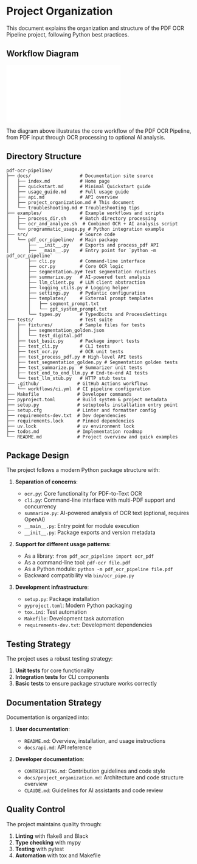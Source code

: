 # Project Organization

This document explains the organization and structure of the PDF OCR Pipeline project, following Python best practices.

## Workflow Diagram

![PDF OCR Pipeline Workflow](assets/images/workflow-diagram.md)

The diagram above illustrates the core workflow of the PDF OCR Pipeline, from PDF input through OCR processing to optional AI analysis.

## Directory Structure

```
pdf-ocr-pipeline/
├── docs/                  # Documentation site source
│   ├── index.md           # Home page
│   ├── quickstart.md      # Minimal Quickstart guide
│   ├── usage_guide.md     # Full usage guide
│   ├── api.md             # API overview
│   ├── project_organization.md # This document
│   └── troubleshooting.md # Troubleshooting tips
├── examples/              # Example workflows and scripts
│   ├── process_dir.sh     # Batch directory processing
│   ├── ocr_and_analyze.sh  # Combined OCR + AI analysis script
│   └── programmatic_usage.py # Python integration example
├── src/                   # Source code
│   └── pdf_ocr_pipeline/  # Main package
│       ├── __init__.py    # Exports and process_pdf API
│       ├── __main__.py    # Entry point for `python -m pdf_ocr_pipeline`
│       ├── cli.py         # Command-line interface
│       ├── ocr.py         # Core OCR logic
│       ├── segmentation.py# Text segmentation routines
│       ├── summarize.py   # AI-powered text analysis
│       ├── llm_client.py  # LLM client abstraction
│       ├── logging_utils.py # Logging helper
│       ├── settings.py    # Pydantic configuration
│       ├── templates/     # External prompt templates
│       │   ├── segment_prompt.txt
│       │   └── gpt_system_prompt.txt
│       └── types.py       # TypedDicts and ProcessSettings
├── tests/                 # Test suite
│   ├── fixtures/          # Sample files for tests
│   │   ├── segmentation_golden.json
│   │   └── test_digital.pdf
│   ├── test_basic.py      # Package import tests
│   ├── test_cli.py        # CLI tests
│   ├── test_ocr.py        # OCR unit tests
│   ├── test_process_pdf.py # High-level API tests
│   ├── test_segmentation_golden.py # Segmentation golden tests
│   ├── test_summarize.py  # Summarizer unit tests
│   ├── test_end_to_end_llm.py # End-to-end AI tests
│   └── test_llm_stub.py   # HTTP stub tests
├── .github/              # GitHub Actions workflows
│   └── workflows/ci.yml  # CI pipeline configuration
├── Makefile              # Developer commands
├── pyproject.toml        # Build system & project metadata
├── setup.py              # setuptools installation entry point
├── setup.cfg             # Linter and formatter config
├── requirements-dev.txt  # Dev dependencies
├── requirements.lock     # Pinned dependencies
├── uv.lock               # uv environment lock
├── todos.md              # Implementation roadmap
└── README.md             # Project overview and quick examples
```

## Package Design

The project follows a modern Python package structure with:

1. **Separation of concerns**:
   - `ocr.py`: Core functionality for PDF-to-Text OCR
   - `cli.py`: Command-line interface with multi-PDF support and concurrency
   - `summarize.py`: AI-powered analysis of OCR text (optional, requires OpenAI)
   - `__main__.py`: Entry point for module execution
   - `__init__.py`: Package exports and version metadata

2. **Support for different usage patterns**:
   - As a library: `from pdf_ocr_pipeline import ocr_pdf`
   - As a command-line tool: `pdf-ocr file.pdf`
   - As a Python module: `python -m pdf_ocr_pipeline file.pdf`
   - Backward compatibility via `bin/ocr_pipe.py`

3. **Development infrastructure**:
   - `setup.py`: Package installation
   - `pyproject.toml`: Modern Python packaging
   - `tox.ini`: Test automation
   - `Makefile`: Development task automation
   - `requirements-dev.txt`: Development dependencies

## Testing Strategy

The project uses a robust testing strategy:

1. **Unit tests** for core functionality
2. **Integration tests** for CLI components
3. **Basic tests** to ensure package structure works correctly

## Documentation Strategy

Documentation is organized into:

1. **User documentation**:
   - `README.md`: Overview, installation, and usage instructions
   - `docs/api.md`: API reference

2. **Developer documentation**:
   - `CONTRIBUTING.md`: Contribution guidelines and code style
   - `docs/project_organization.md`: Architecture and code structure overview
   - `CLAUDE.md`: Guidelines for AI assistants and code review

## Quality Control

The project maintains quality through:

1. **Linting** with flake8 and Black
2. **Type checking** with mypy
3. **Testing** with pytest
4. **Automation** with tox and Makefile
